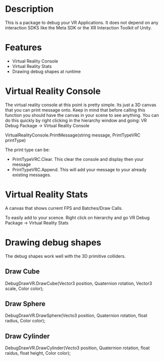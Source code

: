 # Description

This is a package to debug your VR Applications. It does not depend on any interaction SDKS like the Meta SDK
or the XR Interaction Toolkit of Unity.

# Features

- Virtual Reality Console
- Virtual Reality Stats
- Drawing debug shapes at runtime

# Virtual Reality Console

The virtual reality console at this point is pretty simple. Its just a 3D canvas that you can print message onto.
Keep in mind that before calling this function you should have the canvas in your scene to see anything.
You can do this quickly by right clicking in the hierarchy window and going:
VR Debug Package -> Virtual Reality Console

VirtualRealityConsole.PrintMessage(string message, PrintTypeVRC printType)

The print type can be:
- PrintTypeVRC.Clear. This clear the console and display then your message
- PrintTypeVRC.Append. This will add your message to your already existing messages.

# Virtual Reality Stats
A canvas that shows current FPS and Batches/Draw Calls.

To easily add to your scence. Right click on hierarchy and go VR Debug Package -> Virtual Reality Stats

# Drawing debug shapes

The debug shapes work well with the 3D primitive colliders.

## Draw Cube
DebugDrawVR.DrawCube(Vector3 position, Quaternion rotation, Vector3 scale, Color color);

## Draw Sphere
DebugDrawVR.DrawSphere(Vecto3 position, Quaternion rotation, float radius, Color color);

## Draw Cylinder
DebugDrawVR.DrawCylinder(Vecto3 position, Quaternion rotation, float raidus, float height, Color color);
